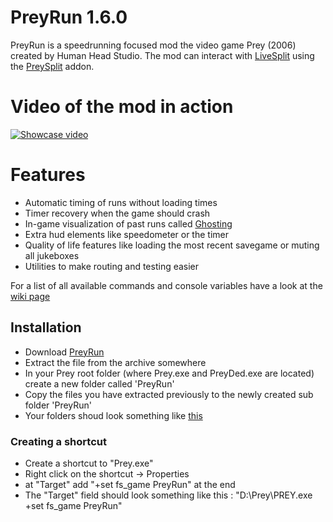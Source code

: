 # PreyRun 1.6.0
PreyRun is a speedrunning focused mod the video game Prey (2006) created by Human Head Studio.
The mod can interact with [LiveSplit](https://livesplit.github.io/) using the [PreySplit](https://github.com/AMS21/LiveSplit.PreySplit) addon.

# Video of the mod in action
[![Showcase video](http://img.youtube.com/vi/UsfWV4P1Dqc/0.jpg)](http://www.youtube.com/watch?v=UsfWV4P1Dqc)

# Features
* Automatic timing of runs without loading times
* Timer recovery when the game should crash
* In-game visualization of past runs called [Ghosting](https://youtu.be/Um7RdCR-3kI)
* Extra hud elements like speedometer or the timer
* Quality of life features like loading the most recent savegame or muting all jukeboxes
* Utilities to make routing and testing easier

For a list of all available commands and console variables have a look at the [wiki page](https://github.com/AMS21/PreyRun/wiki/Console-commands-and-variables)

## Installation
- Download [PreyRun](https://github.com/AMS21/PreyRun/releases/latest)
- Extract the file from the archive somewhere
- In your Prey root folder (where Prey.exe and PreyDed.exe are located) create a new folder called 'PreyRun'
- Copy the files you have extracted previously to the newly created sub folder 'PreyRun'
- Your folders shoud look something like [this](https://imgur.com/a/4SxWX)

### Creating a shortcut
- Create a shortcut to "Prey.exe"
- Right click on the shortcut -> Properties
- at "Target" add "+set fs_game PreyRun" at the end
- The "Target" field should look something like this : "D:\Prey\PREY.exe +set fs_game PreyRun"
